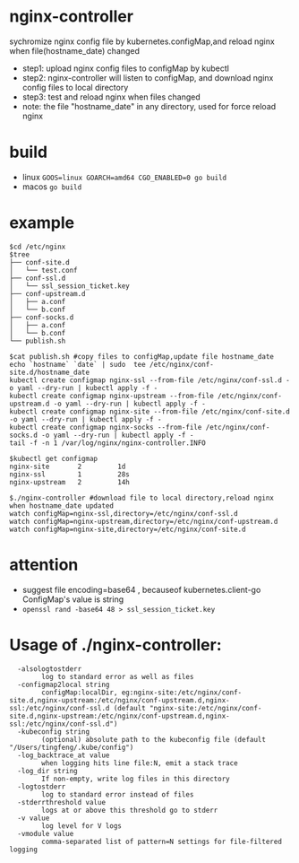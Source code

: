 # nginx-controller
sychromize nginx config file by kubernetes.configMap,and reload nginx when file(hostname_date) changed
- step1: upload nginx config files to configMap by kubectl
- step2: nginx-controller will listen to configMap, and download nginx config files to local directory
- step3: test and reload nginx when files changed
- note: the file "hostname_date" in any directory, used for force reload nginx

# build
- linux `GOOS=linux GOARCH=amd64 CGO_ENABLED=0 go build`
- macos `go build`

# example
```
$cd /etc/nginx
$tree
├── conf-site.d
│   └── test.conf
├── conf-ssl.d
│   └── ssl_session_ticket.key
├── conf-upstream.d
│   ├── a.conf
│   └── b.conf
├── conf-socks.d
│   ├── a.conf
│   └── b.conf
└── publish.sh

$cat publish.sh #copy files to configMap,update file hostname_date
echo `hostname` `date` | sudo  tee /etc/nginx/conf-site.d/hostname_date
kubectl create configmap nginx-ssl --from-file /etc/nginx/conf-ssl.d -o yaml --dry-run | kubectl apply -f -
kubectl create configmap nginx-upstream --from-file /etc/nginx/conf-upstream.d -o yaml --dry-run | kubectl apply -f -
kubectl create configmap nginx-site --from-file /etc/nginx/conf-site.d -o yaml --dry-run | kubectl apply -f -
kubectl create configmap nginx-socks --from-file /etc/nginx/conf-socks.d -o yaml --dry-run | kubectl apply -f -
tail -f -n 1 /var/log/nginx/nginx-controller.INFO

$kubectl get configmap 
nginx-site       2         1d
nginx-ssl        1         28s
nginx-upstream   2         14h

$./nginx-controller #download file to local directory,reload nginx when hostname_date updated
watch configMap=nginx-ssl,directory=/etc/nginx/conf-ssl.d 
watch configMap=nginx-upstream,directory=/etc/nginx/conf-upstream.d 
watch configMap=nginx-site,directory=/etc/nginx/conf-site.d 
```

# attention
- suggest file encoding=base64 , becauseof kubernetes.client-go ConfigMap's value is string 
- `openssl rand -base64 48 > ssl_session_ticket.key`

# Usage of ./nginx-controller:
```
  -alsologtostderr
        log to standard error as well as files
  -configmap2local string
        configMap:localDir, eg:nginx-site:/etc/nginx/conf-site.d,nginx-upstream:/etc/nginx/conf-upstream.d,nginx-ssl:/etc/nginx/conf-ssl.d (default "nginx-site:/etc/nginx/conf-site.d,nginx-upstream:/etc/nginx/conf-upstream.d,nginx-ssl:/etc/nginx/conf-ssl.d")
  -kubeconfig string
        (optional) absolute path to the kubeconfig file (default "/Users/tingfeng/.kube/config")
  -log_backtrace_at value
        when logging hits line file:N, emit a stack trace
  -log_dir string
        If non-empty, write log files in this directory
  -logtostderr
        log to standard error instead of files
  -stderrthreshold value
        logs at or above this threshold go to stderr
  -v value
        log level for V logs
  -vmodule value
        comma-separated list of pattern=N settings for file-filtered logging

```

